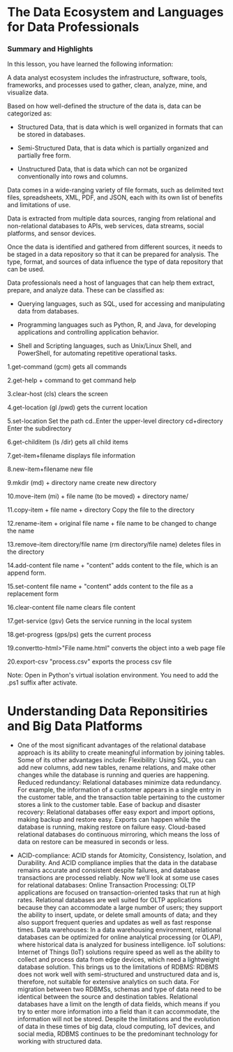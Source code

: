 # The Data Ecosystem and Languages for Data Professionals
### Summary and Highlights

In this lesson, you have learned the following information: 

A data analyst ecosystem includes the infrastructure, software, tools, frameworks, and processes used to gather, clean, analyze, mine, and visualize data.  

Based on how well-defined the structure of the data is, data can be categorized as:

- Structured Data, that is data which is well organized in formats that can be stored in databases.

- Semi-Structured Data, that is data which is partially organized and partially free form.

- Unstructured Data, that is data which can not be organized conventionally into rows and columns.

Data comes in a wide-ranging variety of file formats, such as delimited text files, spreadsheets, XML, PDF, and JSON, each with its own list of benefits and limitations of use.  

Data is extracted from multiple data sources, ranging from relational and non-relational databases to APIs, web services, data streams, social platforms, and sensor devices. 

Once the data is identified and gathered from different sources, it needs to be staged in a data repository so that it can be prepared for analysis. The type, format, and sources of data influence the type of data repository that can be used. 

Data professionals need a host of languages that can help them extract, prepare, and analyze data. These can be classified as:  

- Querying languages, such as SQL, used for accessing and manipulating data from databases. 

- Programming languages such as Python, R, and Java, for developing applications and controlling application behavior.

- Shell and Scripting languages, such as Unix/Linux Shell, and PowerShell, for automating repetitive operational tasks.

1.get-command (gcm) gets all commands

2.get-help + command to get command help

3.clear-host (cls) clears the screen

4.get-location (gl /pwd) gets the current location

5.set-location Set the path cd..Enter the upper-level directory cd+directory Enter the subdirectory

6.get-childitem (ls /dir) gets all child items

7.get-item+filename displays file information

8.new-item+filename new file

9.mkdir (md) + directory name create new directory

10.move-item (mi) + file name (to be moved) + directory name/

11.copy-item + file name + directory Copy the file to the directory

12.rename-item + original file name + file name to be changed to change the name

13.remove-item directory/file name (rm directory/file name) deletes files in the directory

14.add-content file name + "content" adds content to the file, which is an append form.

15.set-content file name + "content" adds content to the file as a replacement form

16.clear-content file name clears file content

17.get-service (gsv) Gets the service running in the local system

18.get-progress (gps/ps) gets the current process

19.convertto-html>"File name.html" converts the object into a web page file

20.export-csv "process.csv" exports the process csv file

Note: Open in Python's virtual isolation environment. You need to add the .ps1 suffix after activate.

# Understanding Data Reponsitiries and Big Data Platforms

- One of the most significant advantages of the relational database approach is its ability to create meaningful information by joining tables. Some of its other advantages include: Flexibility: Using SQL, you can add new columns, add new tables, rename relations, and make other changes while the database is running and queries are happening. Reduced redundancy: Relational databases minimize data redundancy. For example, the information of a customer appears in a single entry in the customer table, and the transaction table pertaining to the customer stores a link to the customer table. Ease of backup and disaster recovery: Relational databases offer easy export and import options, making backup and restore easy. Exports can happen while the database is running, making restore on failure easy. Cloud-based relational databases do continuous mirroring, which means the loss of data on restore can be measured in seconds or less.

- ACID-compliance: ACID stands for Atomicity, Consistency, Isolation, and Durability. And ACID compliance implies that the data in the database remains accurate and consistent despite failures, and database transactions are processed reliably. Now we’ll look at some use cases for relational databases: Online Transaction Processing: OLTP applications are focused on transaction-oriented tasks that run at high rates. Relational databases are well suited for OLTP applications because they can accommodate a large number of users; they support the ability to insert, update, or delete small amounts of data; and they also support frequent queries and updates as well as fast response times. Data warehouses: In a data warehousing environment, relational databases can be optimized for online analytical processing (or OLAP), where historical data is analyzed for business intelligence. IoT solutions: Internet of Things (IoT) solutions require speed as well as the ability to collect and process data from edge devices, which need a lightweight database solution. This brings us to the limitations of RDBMS: RDBMS does not work well with semi-structured and unstructured data and is, therefore, not suitable for extensive analytics on such data. For migration between two RDBMSs, schemas and type of data need to be identical between the source and destination tables. Relational databases have a limit on the length of data fields, which means if you try to enter more information into a field than it can accommodate, the information will not be stored. Despite the limitations and the evolution of data in these times of big data, cloud computing, IoT devices, and social media, RDBMS continues to be the predominant technology for working with structured data.
